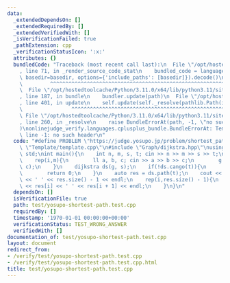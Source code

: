 ```yaml
---
data:
  _extendedDependsOn: []
  _extendedRequiredBy: []
  _extendedVerifiedWith: []
  _isVerificationFailed: true
  _pathExtension: cpp
  _verificationStatusIcon: ':x:'
  attributes: {}
  bundledCode: "Traceback (most recent call last):\n  File \"/opt/hostedtoolcache/Python/3.11.0/x64/lib/python3.11/site-packages/onlinejudge_verify/documentation/build.py\"\
    , line 71, in _render_source_code_stat\n    bundled_code = language.bundle(stat.path,\
    \ basedir=basedir, options={'include_paths': [basedir]}).decode()\n          \
    \         ^^^^^^^^^^^^^^^^^^^^^^^^^^^^^^^^^^^^^^^^^^^^^^^^^^^^^^^^^^^^^^^^^^^^^^^^^^^^^^^^^\n\
    \  File \"/opt/hostedtoolcache/Python/3.11.0/x64/lib/python3.11/site-packages/onlinejudge_verify/languages/cplusplus.py\"\
    , line 187, in bundle\n    bundler.update(path)\n  File \"/opt/hostedtoolcache/Python/3.11.0/x64/lib/python3.11/site-packages/onlinejudge_verify/languages/cplusplus_bundle.py\"\
    , line 401, in update\n    self.update(self._resolve(pathlib.Path(included), included_from=path))\n\
    \                ^^^^^^^^^^^^^^^^^^^^^^^^^^^^^^^^^^^^^^^^^^^^^^^^^^^^^^^^^\n \
    \ File \"/opt/hostedtoolcache/Python/3.11.0/x64/lib/python3.11/site-packages/onlinejudge_verify/languages/cplusplus_bundle.py\"\
    , line 260, in _resolve\n    raise BundleErrorAt(path, -1, \"no such header\"\
    )\nonlinejudge_verify.languages.cplusplus_bundle.BundleErrorAt: Template/template.cpp:\
    \ line -1: no such header\n"
  code: "#define PROBLEM \"https://judge.yosupo.jp/problem/shortest_path\"\n#include\
    \ \"Template/template.cpp\"\n#include \"Graph/dijkstra.hpp\"\nusing namespace\
    \ std;\nint main(){\n    int n, m, s, t; cin >> n >> m >> s >> t;\n    Graph g(n);\n\
    \    rep(i,m){\n        ll a, b, c; cin >> a >> b >> c;\n        g.add_di(a, b,\
    \ c);\n    }\n    dijkstra ds(g, s);\n    if(!ds.cango(t)){\n        cout << -1;\n\
    \        return 0;\n    }\n    auto res = ds.path(t);\n    cout << ds.cost(t)\
    \ << ' ' << res.size() - 1 << endl;\n    rep(i,res.size() - 1){\n        cout\
    \ << res[i] << ' ' << res[i + 1] << endl;\n    }\n}\n"
  dependsOn: []
  isVerificationFile: true
  path: test/yosupo-shortest-path.test.cpp
  requiredBy: []
  timestamp: '1970-01-01 00:00:00+00:00'
  verificationStatus: TEST_WRONG_ANSWER
  verifiedWith: []
documentation_of: test/yosupo-shortest-path.test.cpp
layout: document
redirect_from:
- /verify/test/yosupo-shortest-path.test.cpp
- /verify/test/yosupo-shortest-path.test.cpp.html
title: test/yosupo-shortest-path.test.cpp
---
```

